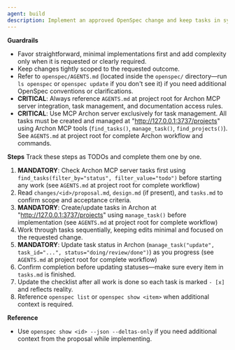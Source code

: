 ```yaml
---
agent: build
description: Implement an approved OpenSpec change and keep tasks in sync.
---
```

<!-- OPENSPEC:START -->
**Guardrails**
- Favor straightforward, minimal implementations first and add complexity only when it is requested or clearly required.
- Keep changes tightly scoped to the requested outcome.
- Refer to `openspec/AGENTS.md` (located inside the `openspec/` directory—run `ls openspec` or `openspec update` if you don't see it) if you need additional OpenSpec conventions or clarifications.
- **CRITICAL**: Always reference `AGENTS.md` at project root for Archon MCP server integration, task management, and documentation access rules.
- **CRITICAL**: Use MCP Archon server exclusively for task management. All tasks must be created and managed at "http://127.0.0.1:3737/projects" using Archon MCP tools (`find_tasks()`, `manage_task()`, `find_projects()`). See `AGENTS.md` at project root for complete Archon workflow and commands.

**Steps**
Track these steps as TODOs and complete them one by one.
1. **MANDATORY**: Check Archon MCP server tasks first using `find_tasks(filter_by="status", filter_value="todo")` before starting any work (see `AGENTS.md` at project root for complete workflow)
2. Read `changes/<id>/proposal.md`, `design.md` (if present), and `tasks.md` to confirm scope and acceptance criteria.
3. **MANDATORY**: Create/update tasks in Archon at "http://127.0.0.1:3737/projects" using `manage_task()` before implementation (see `AGENTS.md` at project root for complete workflow)
4. Work through tasks sequentially, keeping edits minimal and focused on the requested change.
5. **MANDATORY**: Update task status in Archon (`manage_task("update", task_id="...", status="doing/review/done")`) as you progress (see `AGENTS.md` at project root for complete workflow)
6. Confirm completion before updating statuses—make sure every item in `tasks.md` is finished.
7. Update the checklist after all work is done so each task is marked `- [x]` and reflects reality.
8. Reference `openspec list` or `openspec show <item>` when additional context is required.

**Reference**
- Use `openspec show <id> --json --deltas-only` if you need additional context from the proposal while implementing.
<!-- OPENSPEC:END -->
